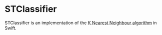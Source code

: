 # STClassifier

STClassifier is an implementation of the [K Nearest Neighbour algorithm](http://en.wikipedia.org/wiki/K-nearest_neighbors_algorithm) in Swift. 
